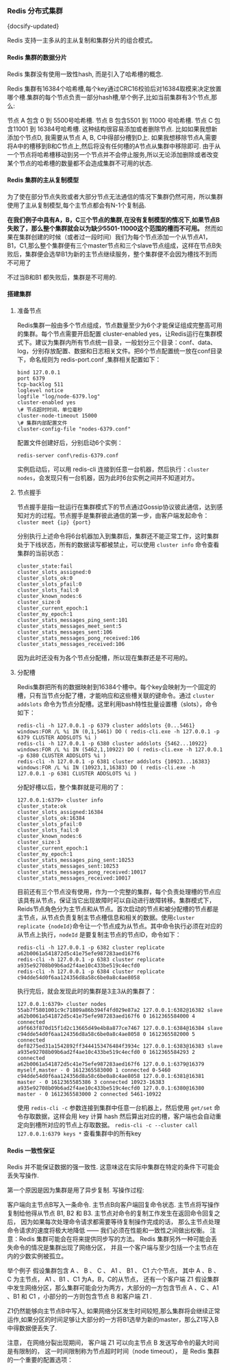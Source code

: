 ### Redis 分布式集群
{docsify-updated}


Redis 支持一主多从的主从复制和集群分片的组合模式。

#### Redis 集群的数据分片
Redis 集群没有使用一致性hash, 而是引入了哈希槽的概念.

Redis 集群有16384个哈希槽,每个key通过CRC16校验后对16384取模来决定放置哪个槽.集群的每个节点负责一部分hash槽,举个例子,比如当前集群有3个节点,那么:

节点 A 包含 0 到 5500号哈希槽.
节点 B 包含5501 到 11000 号哈希槽.
节点 C 包含11001 到 16384号哈希槽.
这种结构很容易添加或者删除节点. 比如如果我想新添加个节点D, 我需要从节点 A, B, C中得部分槽到D上. 如果我想移除节点A,需要将A中的槽移到B和C节点上,然后将没有任何槽的A节点从集群中移除即可. 由于从一个节点将哈希槽移动到另一个节点并不会停止服务,所以无论添加删除或者改变某个节点的哈希槽的数量都不会造成集群不可用的状态.

#### Redis 集群的主从复制模型
为了使在部分节点失败或者大部分节点无法通信的情况下集群仍然可用，所以集群使用了主从复制模型,每个主节点都会有N-1个复制品.

**在我们例子中具有A，B，C三个节点的集群,在没有复制模型的情况下,如果节点B失败了，那么整个集群就会以为缺少5501-11000这个范围的槽而不可用。**
然而如果在集群创建的时候（或者过一段时间）我们为每个节点添加一个从节点A1，B1，C1,那么整个集群便有三个master节点和三个slave节点组成，这样在节点B失败后，集群便会选举B1为新的主节点继续服务，整个集群便不会因为槽找不到而不可用了

不过当B和B1 都失败后，集群是不可用的.

#### 搭建集群

1. 准备节点

   Redis集群一般由多个节点组成，节点数量至少为6个才能保证组成完整高可用的集群。每个节点需要开启配置 cluster-enabled yes，让Redis运行在集群模式下。建议为集群内所有节点统一目录，一般划分三个目录：conf、data、log，分别存放配置、数据和日志相关文件。把6个节点配置统一放在conf目录下，命名规则为 redis-port.conf ,集群相关配置如下：

   ```
   bind 127.0.0.1
   port 6379
   tcp-backlog 511
   loglevel notice
   logfile "log/node-6379.log"
   cluster-enabled yes
   \# 节点超时时间，单位毫秒
   cluster-node-timeout 15000
   \# 集群内部配置文件
   cluster-config-file "nodes-6379.conf"
   ```

   配置文件创建好后，分别启动6个实例：

   `redis-server conf\redis-6379.conf`

   实例启动后，可以用 redis-cli 连接到任意一台机器，然后执行：`cluster nodes`，会发现只有一台机器，因为此时6台实例之间并不知道对方。

2. 节点握手

   节点握手是指一批运行在集群模式下的节点通过Gossip协议彼此通信，达到感知对方的过程。节点握手是集群彼此通信的第一步，由客户端发起命令：`cluster meet {ip} {port}`

   分别执行上述命令将6台机器加入到集群后，集群还不能正常工作，这时集群处于下线状态，所有的数据读写都被禁止，可以使用 `cluster info` 命令查看集群的当前状态：

   ```
   cluster_state:fail
   cluster_slots_assigned:0
   cluster_slots_ok:0
   cluster_slots_pfail:0
   cluster_slots_fail:0
   cluster_known_nodes:6
   cluster_size:0
   cluster_current_epoch:1
   cluster_my_epoch:1
   cluster_stats_messages_ping_sent:101
   cluster_stats_messages_meet_sent:5
   cluster_stats_messages_sent:106
   cluster_stats_messages_pong_received:106
   cluster_stats_messages_received:106
   ```

   因为此时还没有为各个节点分配槽，所以现在集群还是不可用的。

3. 分配槽

   Redis集群把所有的数据映射到16384个槽中。每个key会映射为一个固定的槽，只有当节点分配了槽，才能响应和这些槽关联的键命令。通过 `cluster addslots` 命令为节点分配槽。这里利用bash特性批量设置槽（slots），命令如下：

   ```
   redis-cli -h 127.0.0.1 -p 6379 cluster addslots {0...5461}
   windows:FOR /L %i IN (0,1,5461) DO ( redis-cli.exe -h 127.0.0.1 -p 6379 CLUSTER ADDSLOTS %i )
   redis-cli -h 127.0.0.1 -p 6380 cluster addslots {5462...10922}
   windows:FOR /L %i IN (5462,1,10922) DO ( redis-cli.exe -h 127.0.0.1 -p 6380 CLUSTER ADDSLOTS %i )
   redis-cli -h 127.0.0.1 -p 6381 cluster addslots {10923...16383}
   windows:FOR /L %i IN (10923,1,16383) DO ( redis-cli.exe -h 127.0.0.1 -p 6381 CLUSTER ADDSLOTS %i )
   ```
   
   分配好槽以后，整个集群就是可用的了：
   
   ```
   127.0.0.1:6379> cluster info
   cluster_state:ok
   cluster_slots_assigned:16384
   cluster_slots_ok:16384
   cluster_slots_pfail:0
   cluster_slots_fail:0
   cluster_known_nodes:6
   cluster_size:3
   cluster_current_epoch:1
   cluster_my_epoch:1
   cluster_stats_messages_ping_sent:10253
   cluster_stats_messages_sent:10253
   cluster_stats_messages_pong_received:10017
   cluster_stats_messages_received:10017
   ```
   
   目前还有三个节点没有使用，作为一个完整的集群，每个负责处理槽的节点应该具有从节点，保证当它出现故障时可以自动进行故障转移。集群模式下，Reids节点角色分为主节点和从节点。首次启动的节点和被分配槽的节点都是主节点，从节点负责复制主节点槽信息和相关的数据。使用`cluster replicate {nodeId}`命令让一个节点成为从节点。其中命令执行必须在对应的从节点上执行，`nodeId` 是要复制主节点的节点ID，命令如下：
   
   ```
   redis-cli -h 127.0.0.1 -p 6382 cluster replicate a62b0061a541872d5c41e75efe987283aed167f6
   redis-cli -h 127.0.0.1 -p 6383 cluster replicate a935e92708b09b6ad2f4ae10c433be519c4ecfd0
   redis-cli -h 127.0.0.1 -p 6384 cluster replicate c94dde54d0f6aa124356d8a58c6be0a8c4ae8058
   ```
   
   执行完后，就会发现此时的集群是3主3从的集群了：
   
   ```
   127.0.0.1:6379> cluster nodes
   55ab7f5801001c9c71809a86b394f4fd029e87a2 127.0.0.1:6382@16382 slave a62b0061a541872d5c41e75efe987283aed167f6 0 1612365584000 4 connected
   a9f663f870d15f1d2c13665d49e4b8a877ce7467 127.0.0.1:6384@16384 slave c94dde54d0f6aa124356d8a58c6be0a8c4ae8058 0 1612365582000 5 connected
   def8275ed31a1542892ff3444153476484f3934c 127.0.0.1:6383@16383 slave a935e92708b09b6ad2f4ae10c433be519c4ecfd0 0 1612365584293 2 connected
   a62b0061a541872d5c41e75efe987283aed167f6 127.0.0.1:6379@16379 myself,master - 0 1612365583000 1 connected 0-5460
   c94dde54d0f6aa124356d8a58c6be0a8c4ae8058 127.0.0.1:6381@16381 master - 0 1612365585386 3 connected 10923-16383
   a935e92708b09b6ad2f4ae10c433be519c4ecfd0 127.0.0.1:6380@16380 master - 0 1612365583000 2 connected 5461-10922
   ```
   
   使用 `redis-cli -c` 参数连接到集群中任意一台机器上，然后使用 `get/set` 命令存取数据，这样会用 key 计算 hash 然后算出对应的槽，客户端也会自动重定向到槽所对应的节点上存取数据。
   `redis-cli -c --cluster call 127.0.0.1:6379 keys *` 查看集群中的所有key

#### Redis 一致性保证
Redis 并不能保证数据的强一致性. 这意味这在实际中集群在特定的条件下可能会丢失写操作.

第一个原因是因为集群是用了异步复制. 写操作过程:

客户端向主节点B写入一条命令.
主节点B向客户端回复命令状态.
主节点将写操作复制给他得从节点 B1, B2 和 B3.
主节点对命令的复制工作发生在返回命令回复之后， 因为如果每次处理命令请求都需要等待复制操作完成的话， 那么主节点处理命令请求的速度将极大地降低 —— 我们必须在性能和一致性之间做出权衡。 注意：Redis 集群可能会在将来提供同步写的方法。 
Redis 集群另外一种可能会丢失命令的情况是集群出现了网络分区， 并且一个客户端与至少包括一个主节点在内的少数实例被孤立。

举个例子 假设集群包含 A 、 B 、 C 、 A1 、 B1 、 C1 六个节点， 其中 A 、B 、C 为主节点， A1 、B1 、C1 为A，B，C的从节点， 还有一个客户端 Z1 假设集群中发生网络分区，那么集群可能会分为两方，大部分的一方包含节点 A 、C 、A1 、B1 和 C1 ，小部分的一方则包含节点 B 和客户端 Z1 .

Z1仍然能够向主节点B中写入, 如果网络分区发生时间较短,那么集群将会继续正常运作,如果分区的时间足够让大部分的一方将B1选举为新的master，那么Z1写入B中得数据便丢失了.

注意， 在网络分裂出现期间， 客户端 Z1 可以向主节点 B 发送写命令的最大时间是有限制的， 这一时间限制称为节点超时时间（node timeout）， 是 Redis 集群的一个重要的配置选项：
